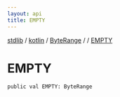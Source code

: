 ```yaml
---
layout: api
title: EMPTY
---
```

[stdlib](../../../index.md) / [kotlin](../../index.md) / [ByteRange](../index.md) / [<class-object-for-ByteRange>](index.md) / [EMPTY](EMPTY.md)

# EMPTY

```
public val EMPTY: ByteRange
```
